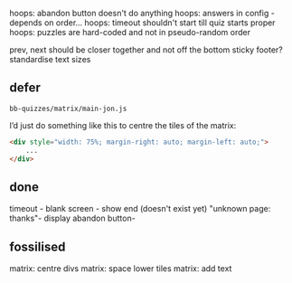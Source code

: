 


hoops: abandon button doesn't do anything
hoops: answers in config - depends on order...
hoops: timeout shouldn't start till quiz starts proper
hoops: puzzles are hard-coded and not in pseudo-random order

prev, next should be closer together
and not off the bottom
sticky footer?
standardise text sizes


## defer

`bb-quizzes/matrix/main-jon.js`

I’d just do something like this to centre the tiles of the matrix:  

```html
<div style="width: 75%; margin-right: auto; margin-left: auto;">
    ...
</div>
```

## done

timeout - blank screen - show end (doesn't exist yet) "unknown page: thanks"-
display abandon button-

## fossilised

matrix: centre divs
matrix: space lower tiles
matrix: add text